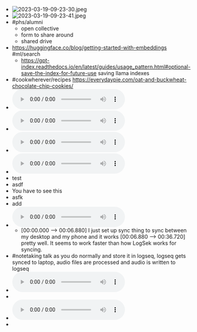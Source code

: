 - ![2023-03-19-09-23-30.jpeg](../assets/2023-03-19-09-23-30.jpeg)
- ![2023-03-19-09-23-41.jpeg](../assets/2023-03-19-09-23-41.jpeg)
- #phs/alumni
	- open collective
	- form to share around
	- shared drive
- https://huggingface.co/blog/getting-started-with-embeddings #ml/search
	- https://gpt-index.readthedocs.io/en/latest/guides/usage_pattern.html#optional-save-the-index-for-future-use saving llama indexes
- #cookwherever/recipes https://everydaypie.com/oat-and-buckwheat-chocolate-chip-cookies/
- ![2023-03-19-19-26-46.aac](../assets/2023-03-19-19-26-46.aac)
- ![2023-03-19-19-27-02.aac](../assets/2023-03-19-19-27-02.aac)
- ![2023-03-19-19-51-55.aac](../assets/2023-03-19-19-51-55.aac)
- ![2023-03-19-20-12-13.aac](../assets/2023-03-19-20-12-13.aac)
- test
- asdf
- You have to see this
- asfk
- add
- ![2023-03-19-21-40-21.aac](../assets/2023-03-19-21-40-21.aac)
	- [00:00.000 --> 00:06.880]  I just set up sync thing to sync between my desktop and my phone and it works
	  [00:06.880 --> 00:36.720]  pretty well. It seems to work faster than how LogSek works for syncing.
- #notetaking talk as you do normally and store it in logseq, logseq gets synced to laptop, audio files are processed and audio is written to logseq
- ![2023-03-19-22-14-52.aac](../assets/2023-03-19-22-14-52.aac)
-
- ![2023-03-19-22-16-04.aac](../assets/2023-03-19-22-16-04.aac)
-